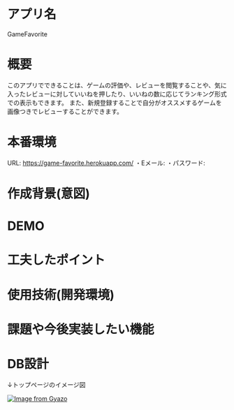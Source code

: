 # アプリ名
GameFavorite
# 概要
このアプリでできることは、ゲームの評価や、レビューを閲覧することや、気に入ったレビューに対していいねを押したり、いいねの数に応じてランキング形式での表示もできます。
また、新規登録することで自分がオススメするゲームを画像つきでレビューすることができます。
# 本番環境
URL: https://game-favorite.herokuapp.com/
・Eメール:
・パスワード:
# 作成背景(意図)
# DEMO
# 工夫したポイント
# 使用技術(開発環境)
# 課題や今後実装したい機能
# DB設計





















↓トップページのイメージ図

[![Image from Gyazo](https://i.gyazo.com/f8815f398c201c8b512dbd7f8411daa7.png)](https://gyazo.com/f8815f398c201c8b512dbd7f8411daa7)
